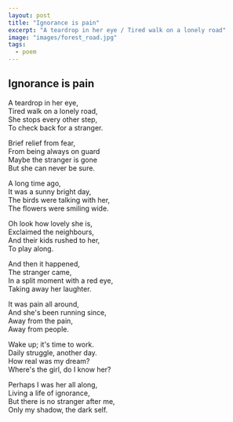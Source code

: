```yaml
---
layout: post
title: "Ignorance is pain"
excerpt: "A teardrop in her eye / Tired walk on a lonely road"
image: "images/forest_road.jpg"
tags:
  - poem
---
```


## Ignorance is pain

A teardrop in her eye,  
Tired walk on a lonely road,  
She stops every other step,  
To check back for a stranger.

Brief relief from fear,  
From being always on guard  
Maybe the stranger is gone  
But she can never be sure.

A long time ago,  
It was a sunny bright day,  
The birds were talking with her,  
The flowers were smiling wide.

Oh look how lovely she is,  
Exclaimed the neighbours,  
And their kids rushed to her,  
To play along.

And then it happened,  
The stranger came,  
In a split moment with a red eye,  
Taking away her laughter.

It was pain all around,  
And she's been running since,  
Away from the pain,  
Away from people.

Wake up; it's time to work.  
Daily struggle, another day.  
How real was my dream?  
Where's the girl, do I know her?

Perhaps I was her all along,  
Living a life of ignorance,  
But there is no stranger after me,  
Only my shadow, the dark self.
